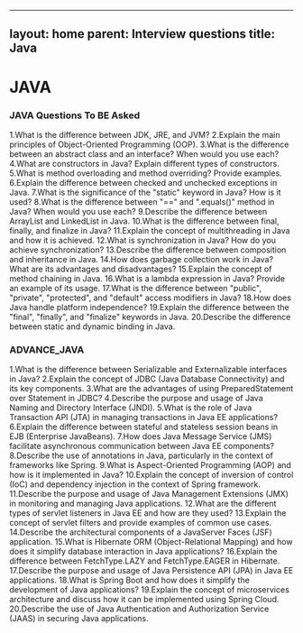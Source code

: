  ---
layout: home
parent: Interview questions
title: Java
---

# JAVA

### JAVA Questions To BE Asked 

 1.What is the difference between JDK, JRE, and JVM?
 2.Explain the main principles of Object-Oriented Programming (OOP).
 3.What is the difference between an abstract class and an interface? When would you use each?
 4.What are constructors in Java? Explain different types of constructors.
 5.What is method overloading and method overriding? Provide examples.
 6.Explain the difference between checked and unchecked exceptions in Java.
 7.What is the significance of the "static" keyword in Java? How is it used?
 8.What is the difference between "==" and ".equals()" method in Java? When would you use each?
 9.Describe the difference between ArrayList and LinkedList in Java.
10.What is the difference between final, finally, and finalize in Java?
11.Explain the concept of multithreading in Java and how it is achieved.
12.What is synchronization in Java? How do you achieve synchronization?
13.Describe the difference between composition and inheritance in Java.
14.How does garbage collection work in Java? What are its advantages and disadvantages?
15.Explain the concept of method chaining in Java.
16.What is a lambda expression in Java? Provide an example of its usage.
17.What is the difference between "public", "private", "protected", and "default" access modifiers in Java?
18.How does Java handle platform independence?
19.Explain the difference between the "final", "finally", and "finalize" keywords in Java.
20.Describe the difference between static and dynamic binding in Java.


### ADVANCE_JAVA 

 1.What is the difference between Serializable and Externalizable interfaces in Java?
 2.Explain the concept of JDBC (Java Database Connectivity) and its key components.
 3.What are the advantages of using PreparedStatement over Statement in JDBC?
 4.Describe the purpose and usage of Java Naming and Directory Interface (JNDI).
 5.What is the role of Java Transaction API (JTA) in managing transactions in Java EE applications?
 6.Explain the difference between stateful and stateless session beans in EJB (Enterprise JavaBeans).
 7.How does Java Message Service (JMS) facilitate asynchronous communication between Java EE components?
 8.Describe the use of annotations in Java, particularly in the context of frameworks like Spring.
 9.What is Aspect-Oriented Programming (AOP) and how is it implemented in Java?
10.Explain the concept of inversion of control (IoC) and dependency injection in the context of Spring framework.
11.Describe the purpose and usage of Java Management Extensions (JMX) in monitoring and managing Java applications.
12.What are the different types of servlet listeners in Java EE and how are they used?
13.Explain the concept of servlet filters and provide examples of common use cases.
14.Describe the architectural components of a JavaServer Faces (JSF) application.
15.What is Hibernate ORM (Object-Relational Mapping) and how does it simplify database interaction in Java applications?
16.Explain the difference between FetchType.LAZY and FetchType.EAGER in Hibernate.
17.Describe the purpose and usage of Java Persistence API (JPA) in Java EE applications.
18.What is Spring Boot and how does it simplify the development of Java applications?
19.Explain the concept of microservices architecture and discuss how it can be implemented using Spring Cloud.
20.Describe the use of Java Authentication and Authorization Service (JAAS) in securing Java applications.